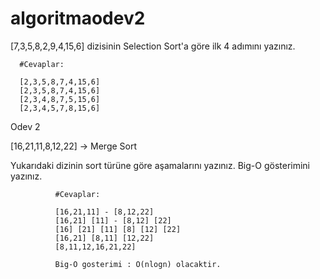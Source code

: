 # algoritmaodev2
[7,3,5,8,2,9,4,15,6] dizisinin Selection Sort'a göre ilk 4 adımını yazınız.

      #Cevaplar:

      [2,3,5,8,7,4,15,6]
      [2,3,5,8,7,4,15,6]
      [2,3,4,8,7,5,15,6]
      [2,3,4,5,7,8,15,6]
Odev 2

[16,21,11,8,12,22] -> Merge Sort

Yukarıdaki dizinin sort türüne göre aşamalarını yazınız. Big-O gösterimini yazınız.

              #Cevaplar:

              [16,21,11] - [8,12,22]
              [16,21] [11] - [8,12] [22]
              [16] [21] [11] [8] [12] [22]
              [16,21] [8,11] [12,22]
              [8,11,12,16,21,22]

              Big-O gosterimi : O(nlogn) olacaktir.
